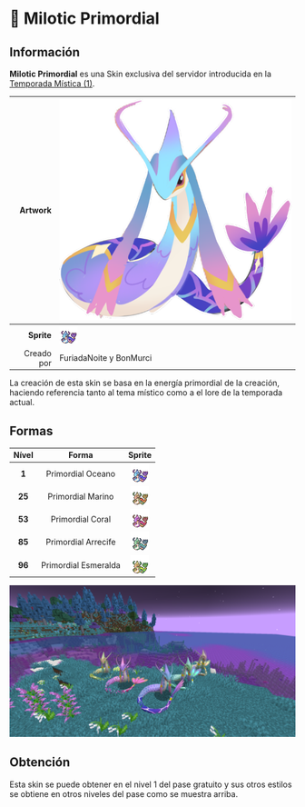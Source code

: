 # 🥈 Milotic Primordial

## Información

**Milotic Primordial** es una Skin exclusiva del servidor introducida en la [Temporada Mística (1)](./).

|                     **Artwork** | ![Artwork de Milotic Primordial](../../images/pokemon/temporada-1/Primordial.png)                                                                                    |
| ------------------------------: | -------------------------------------------------------------------------------------------------------------------------------------- |
|                      **Sprite** | ![Sprite de Milotic Primordial](../../images/pokemon/temporada-1/Primordial1-sprite.png)                                                          |                                                                                                             |
|                      Creado por | FuriadaNoite y BonMurci                                                                                                                |

La creación de esta skin se basa en la energía primordial de la creación, haciendo referencia tanto al tema místico como a el lore de la temporada actual.

## Formas

|  Nível |  Forma |                                            Sprite                                           |
| :----: | :----: | :-----------------------------------------------------------------------------------------: |
| **1** | Primordial Oceano |        ![Sprite de Primordial Oceano](../../images/pokemon/temporada-1/Primordial1-sprite.png)        |
| **25** | Primordial Marino |  ![Sprite de Milotic Primordial Marino](../../images/pokemon/temporada-1/Primordial2-sprite.png)  |
| **53** | Primordial Coral | ![Sprite de Milotic Primordial Coral](../../images/pokemon/temporada-1/Primordial3-sprite.png) |
| **85** | Primordial Arrecife | ![Sprite de Milotic Primordial Arrecife](../../images/pokemon/temporada-1/Primordial4-sprite.png) |
| **96** | Primordial Esmeralda | ![Sprite de Milotic Primordial Esmeralda](../../images/pokemon/temporada-1/Primordial5-sprite.png) |

![Formas de Milotic Primordial](../../images/pokemon/temporada-1/Primordial-formas.png)

## Obtención

Esta skin se puede obtener en el nivel 1 del pase gratuito y sus otros estilos se obtiene en otros niveles del pase como se muestra arriba.
